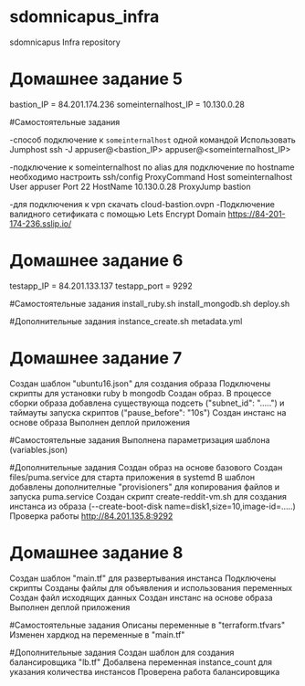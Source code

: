 # sdomnicapus_infra
sdomnicapus Infra repository

# Домашнее задание 5
bastion_IP = 84.201.174.236
someinternalhost_IP = 10.130.0.28

#Самостоятельные задания

-способ подключение к `someinternalhost` одной командой
Использовать Jumphost
ssh -J appuser@<bastion_IP> appuser@<someinternalhost_IP>

-подключение к someinternalhost по alias
для подключение по hostname необходимо настроить ssh/config ProxyCommand 
Host someinternalhost 
User appuser 
Port 22 
HostName 10.130.0.28
ProxyJump bastion

-для подключения к vpn скачать cloud-bastion.ovpn
-Подключение валидного сетификата с помощью Lets Encrypt Domain 
https://84-201-174-236.sslip.io/

# Домашнее задание 6
testapp_IP = 84.201.133.137
testapp_port = 9292

#Самостоятельные задания
install_ruby.sh
install_mongodb.sh
deploy.sh

#Дополнительные задания
instance_create.sh
metadata.yml

# Домашнее задание 7 
Создан шаблон "ubuntu16.json" для создания образа
Подключены скрипты для установки ruby b mongodb
Создан образ.
В процессе сборки образа  добавлена существующа подсеть ("subnet_id": ".....") и таймауты запуска скриптов ("pause_before": "10s")
Создан инстанс на основе образа
Выполнен деплой приложения

#Самостоятельные задания
Выполнена параметризация шаблона (variables.json)

#Дополнительные задания
Создан образ на основе базового
Создан files/puma.service для старта приложения в systemd
В шаблон добавлены дополнителные "provisioners" для копирования файлов и запуска puma.service
Создан скрипт create-reddit-vm.sh для создания инстанса из образа (--create-boot-disk name=disk1,size=10,image-id=.....)
Проверка работы http://84.201.135.8:9292

# Домашнее задание 8
Создан шаблон "main.tf" для развертывания инстанса
Подключены скрипты
Созданы файлы для объявления и использования переменных
Создан файл исходящих данных
Создан инстанс на основе образа
Выполнен деплой приложения

#Самостоятельные задания
Описаны переменные в "terraform.tfvars"
Изменен хардкод на переменные в "main.tf"

#Дополнительные задания
Создан шаблон для создания балансировщика "lb.tf"
Добалвена переменная instance_count для указания количества инстансов
Проверена работа балансировщика

